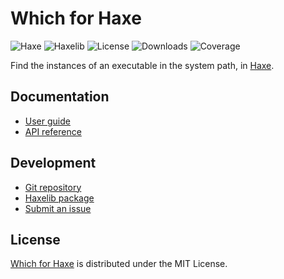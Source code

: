 # Which for Haxe
![Haxe](https://badgen.net/badge/haxe/%3E%3D4.3.0/green) ![Haxelib](https://badgen.net/haxelib/v/which) ![License](https://badgen.net/haxelib/license/which) ![Downloads](https://badgen.net/haxelib/d/which) ![Coverage](https://badgen.net/codecov/c/github/cedx/which.hx)

Find the instances of an executable in the system path, in [Haxe](https://haxe.org).

## Documentation
- [User guide](https://docs.belin.io/which.hx)
- [API reference](https://docs.belin.io/which.hx/api)

## Development
- [Git repository](https://github.com/cedx/which.hx)
- [Haxelib package](https://lib.haxe.org/p/which)
- [Submit an issue](https://github.com/cedx/which.hx/issues)

## License
[Which for Haxe](https://docs.belin.io/which.hx) is distributed under the MIT License.
